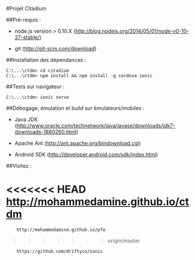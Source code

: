 #Projet Citadium  

##Pré-requis :

- node.js version > 0.10.X (http://blog.nodejs.org/2014/05/01/node-v0-10-27-stable/)  

- git (http://git-scm.com/download)  


##Installation des dépendances :  

```
C:\...\ctdm> cd citadium  
C:\...\ctdm> npm install && npm install -g cordova ionic  

```  


##Tests sur navigateur :  

```
C:\...\ctdm> ionic serve  
```  


##Débogage, émulation et build sur émulateurs/mobiles : 

- Java JDK (http://www.oracle.com/technetwork/java/javase/downloads/jdk7-downloads-1880260.html)  

- Apache Ant (http://ant.apache.org/bindownload.cgi)  

- Android SDK (http://developer.android.com/sdk/index.html)  



##Visitez : 
        
<<<<<<< HEAD
        http://mohammedamine.github.io/ctdm  
=======
        http://mohammedamine.github.io/pfe  
>>>>>>> origin/master

        https://github.com/driftyco/ionic
